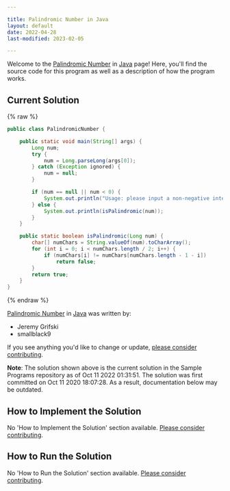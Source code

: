 ```yaml
---

title: Palindromic Number in Java
layout: default
date: 2022-04-28
last-modified: 2023-02-05

---
```


Welcome to the [Palindromic Number](https://sampleprograms.io/projects/palindromic-number) in [Java](https://sampleprograms.io/languages/java) page! Here, you'll find the source code for this program as well as a description of how the program works.

## Current Solution

{% raw %}

```java
public class PalindromicNumber {

    public static void main(String[] args) {
        Long num;
        try {
            num = Long.parseLong(args[0]);
        } catch (Exception ignored) {
            num = null;
        }

        if (num == null || num < 0) {
            System.out.println("Usage: please input a non-negative integer");
        } else {
            System.out.println(isPalindromic(num));
        }
    }

    public static boolean isPalindromic(Long num) {
        char[] numChars = String.valueOf(num).toCharArray();
        for (int i = 0; i < numChars.length / 2; i++) {
            if (numChars[i] != numChars[numChars.length - 1 - i])
                return false;
        }
        return true;
    }
}
```

{% endraw %}

[Palindromic Number](https://sampleprograms.io/projects/palindromic-number) in [Java](https://sampleprograms.io/languages/java) was written by:

- Jeremy Grifski
- smallblack9

If you see anything you'd like to change or update, [please consider contributing](https://github.com/TheRenegadeCoder/sample-programs).

**Note**: The solution shown above is the current solution in the Sample Programs repository as of Oct 11 2022 01:31:51. The solution was first committed on Oct 11 2020 18:07:28. As a result, documentation below may be outdated.

## How to Implement the Solution

No 'How to Implement the Solution' section available. [Please consider contributing](https://github.com/TheRenegadeCoder/sample-programs-website).

## How to Run the Solution

No 'How to Run the Solution' section available. [Please consider contributing](https://github.com/TheRenegadeCoder/sample-programs-website).